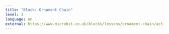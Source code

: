 ```yaml
---
title: "Block: Ornament Chain"
level: 3
language: en
external: https://www.microbit.co.uk/blocks/lessons/ornament-chain/activity
---
```

